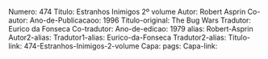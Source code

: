 Numero: 474
Titulo: Estranhos Inimigos 2º volume
Autor: Robert Asprin
Co-autor: 
Ano-de-Publicacaoo: 1996
Titulo-original: The Bug Wars
Tradutor: Eurico da Fonseca
Co-tradutor: 
Ano-de-edicao: 1979
alias: Robert-Asprin
Autor2-alias: 
Tradutor1-alias: Eurico-da-Fonseca
Tradutor2-alias: 
Titulo-link: 474-Estranhos-Inimigos-2-volume
Capa: 
pags: 
Capa-link: